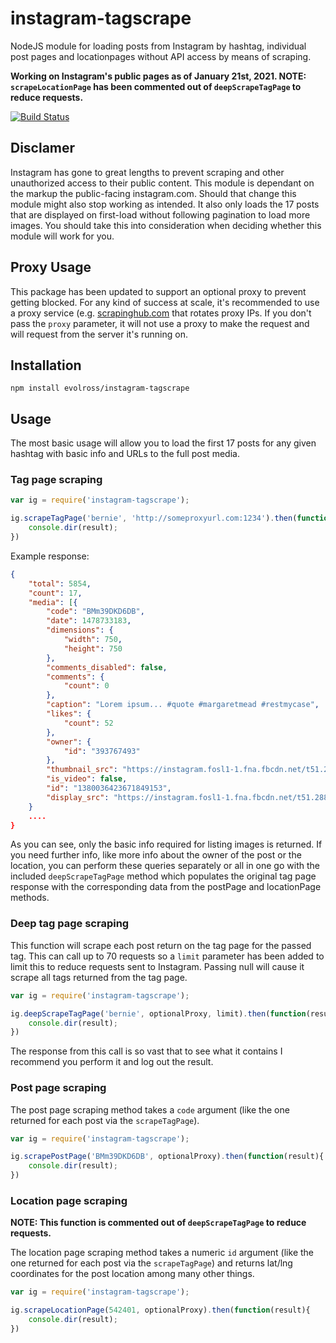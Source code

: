 instagram-tagscrape
==============
NodeJS module for loading posts from Instagram by hashtag, individual post pages and locationpages without API access by means of scraping.

**Working on Instagram's public pages as of January 21st, 2021. NOTE: `scrapeLocationPage` has been commented out of `deepScrapeTagPage` to reduce requests.**

[![Build Status](https://travis-ci.org/evolross/instagram-tagscrape.svg?branch=master)](https://travis-ci.org/evolross/instagram-tagscrape)

## Disclamer
Instagram has gone to great lengths to prevent scraping and other unauthorized access to their public content. This module is dependant on the markup the public-facing instagram.com. Should that change this module might also stop working as intended. It also only loads the 17 posts that are displayed on first-load without following pagination to load more images. You should take this into consideration when deciding whether this module will work for you.

## Proxy Usage

This package has been updated to support an optional proxy to prevent getting blocked. For any kind of success at scale, it's recommended to use a proxy service (e.g. [scrapinghub.com](https://www.scrapinghub.com) that rotates proxy IPs. If you don't pass the `proxy` parameter, it will not use a proxy to make the request and will request from the server it's running on.

## Installation

`npm install evolross/instagram-tagscrape`

## Usage

The most basic usage will allow you to load the first 17 posts for any given hashtag with basic info and URLs to the full post media.

### Tag page scraping

```javascript
var ig = require('instagram-tagscrape');

ig.scrapeTagPage('bernie', 'http://someproxyurl.com:1234').then(function(result){
    console.dir(result);
})
```

Example response:

```json
{
    "total": 5854,
    "count": 17,
    "media": [{
        "code": "BMm39DKD6DB",
        "date": 1478733183,
        "dimensions": {
            "width": 750,
            "height": 750
        },
        "comments_disabled": false,
        "comments": {
            "count": 0
        },
        "caption": "Lorem ipsum... #quote #margaretmead #restmycase",
        "likes": {
            "count": 52
        },
        "owner": {
            "id": "393767493"
        },
        "thumbnail_src": "https://instagram.fosl1-1.fna.fbcdn.net/t51.2885-15/s640x640/sh0.08/e35/14719160_341462716214777_3017677686123266048_n.jpg?ig_cache_key=MTM4MDAzNjQyMzY3MTg0OTE1Mw%3D%3D.2",
        "is_video": false,
        "id": "1380036423671849153",
        "display_src": "https://instagram.fosl1-1.fna.fbcdn.net/t51.2885-15/s750x750/sh0.08/e35/14719160_341462716214777_3017677686123266048_n.jpg?ig_cache_key=MTM4MDAzNjQyMzY3MTg0OTE1Mw%3D%3D.2"
    }
    ....
}
```

As you can see, only the basic info required for listing images is returned. If you need further info, like more info about the owner of the post or the location, you can perform these queries separately or all in one go with the included `deepScrapeTagPage` method which populates the original tag page response with the corresponding data from the postPage and locationPage methods.

### Deep tag page scraping

This function will scrape each post return on the tag page for the passed tag. This can call up to 70 requests so a `limit` parameter has been added to limit this to reduce requests sent to Instagram. Passing null will cause it scrape all tags returned from the tag page.

```javascript
var ig = require('instagram-tagscrape');

ig.deepScrapeTagPage('bernie', optionalProxy, limit).then(function(result){
    console.dir(result);
})
```

The response from this call is so vast that to see what it contains I recommend you perform it and log out the result.

### Post page scraping

The post page scraping method takes a `code` argument (like the one returned for each post via the `scrapeTagPage`).

```javascript
var ig = require('instagram-tagscrape');

ig.scrapePostPage('BMm39DKD6DB', optionalProxy).then(function(result){
    console.dir(result);
})
```

### Location page scraping

**NOTE: This function is commented out of `deepScrapeTagPage` to reduce requests.**

The location page scraping method takes a numeric `id` argument (like the one returned for each post via the `scrapeTagPage`) and returns lat/lng coordinates for the post location among many other things.

```javascript
var ig = require('instagram-tagscrape');

ig.scrapeLocationPage(542401, optionalProxy).then(function(result){
    console.dir(result);
})
```
